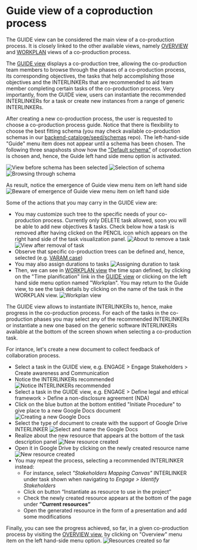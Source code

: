 # Guide view of a coproduction process

The GUIDE view can be considered the main view of a co-production process. It is closely linked to the other available views, namely [OVERVIEW](/docs/en/coproductionprocess-overview.html) and [WORKPLAN](/docs/en/coproductionprocess-workplan.html) views of a co-production process. 

The [GUIDE view](/docs/en/coproductionprocess-guide.html) displays a co-production tree, allowing the co-production team members to browse through the phases of a co-production process, its corresponding objectives, the tasks that help accomplishing those objectives and the INTERLINKERs that are recommended to aid team member completing certain tasks of the co-production process. Very importantly, from the GUIDE view, users can instantiate the recommended INTERLINKERs for a task or create new instances from a range of generic INTERLINKERs.

After creating a new co-production process, the user is requested to choose a co-production process guide. Notice that there is flexibility to choose the best fitting schema (you may check available co-production schemas in our [backend-cataloge/seed/schemas](https://github.com/interlink-project/backend-coproduction/tree/master/seed/schemas) repo). The left-hand-side "Guide" menu item does not appear until a schema has been chosen. The following three snapshosts show how the ["Default schema"](https://github.com/interlink-project/backend-coproduction/tree/master/seed/schemas/default) of coproduction is chosen and, hence, the Guide left hand side menu option is activated. 

   ![View before schema has been selected](images/guideview-defineschema0.png)
   ![Selection of schema](images/guideview-defineschema1.png)
   ![Browsing through schema](images/guideview-defineschema2.png)
   
As result, notice the emergence of Guide view menu item on left hand side ![Beware of emergence of Guide view menu item on left hand side](images/guideview-menuitememergence.png)

Some of the actions that you may carry in the GUIDE view are: 
   - You may customize such tree to the specific needs of your co-production process. Currently only DELETE task allowed, soon you will be able to add new objectives & tasks. Check below how a task is removed after having clicked on the PENCIL icon which appears on the right hand side of the task visualization panel.
   ![About to remove a task](images/guideview-removetask.png)
   ![View after removal of task](images/guideview-after-taskremoval.png)
   - Observe that specific co-production trees can be defined and, hence, selected (e.g. [VARAM case](https://github.com/interlink-project/backend-coproduction/tree/master/seed/schemas/servicedescriptionenhancement))
   - You may also assign durations to tasks
   ![Assigning duration to task](images/guideview-assignduration.png)
   - Then, we can see in [WORKPLAN view](/docs/en/coproductionprocess-workplan.html) the time span defined, by clicking on the "Time planification" link in the [GUIDE view](/docs/en/coproductionprocess-guide.html) or clicking on the left hand side menu option named "Workplan". You may return to the Guide view, to see the task details by clicking on the name of the task in the WORKPLAN view. 
   ![Workplan view](images/workplanview-taskduration.png)
   
   
The GUIDE view allows to instantiate INTERLINKERs to, hence, make progress in the co-production process. For each of the tasks in the co-production phases you may select any of the recommended INTERLINKERs or instantiate a new one based on the generic software INTERLINKERs available at the bottom of the screen shown when selecting a co-production task. 

For intance, let's create a new document to collect feedback of collaboration process.
- Select a task in the GUIDE view, e.g. ENGAGE > Engage Stakeholders > Create awareness and Communication
- Notice the INTERLINKERs recommended
	![Notice INTERLINKERs recommended](images/catalogueview-recommendedinterlinkers.png)
- Select a task in the GUIDE view, e.g. ENGAGE > Define legal and ethical framework > Define a non-disclosure agreement (NDA)
- Click on the blue button at the bottom entitled "Initiate Procedure" to give place to a new Google Docs document
	![Creating a new Google Docs](images/guideview-genericINTERLINKERinstantiation.png)
- Select the type of document to create with the support of Google Drive INTERLINKER
	![Select and name the Google Docs](images/googledrive-interlinker-init.png)
- Realize about the new resource that appears at the bottom of the task description panel
	![New resource created](images/guideview-newresource-created.png)
- Open it in Google Drive by clicking on the newly created resource name
	![New resource created](images/googledrive-viewdocument.png)
- You may repeat the process, selecting a recommended INTERLINKER instead:
	- For instance, select *"Stakeholders Mapping Canvas"* INTERLINKER under task shown when navigating to *Engage > Identify Stakeholders*  
	- Click on button “Instantiate as resource to use in the project”
	- Check the newly created resource appears at the bottom of the page under **“Current resources”**
	- Open the generated resource in the form of a presentation and add some modifications
	
Finally, you can see the progress achieved, so far, in a given co-production process by visiting the [OVERVIEW view](/docs/en/coproductionprocess-overview.html), by clicking on "Overview" menu item on the left hand-side menu option.
	![Resources created so far](images/coproductionproces-overview-NDA.png)
	
